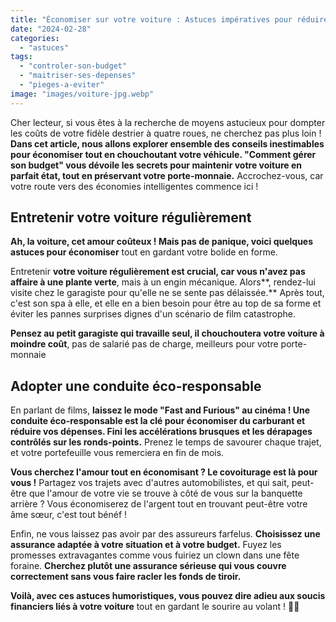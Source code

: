 ```yaml
---
title: "Économiser sur votre voiture : Astuces impératives pour réduire les coûts !"
date: "2024-02-28"
categories: 
  - "astuces"
tags: 
  - "controler-son-budget"
  - "maitriser-ses-depenses"
  - "pieges-a-eviter"
image: "images/voiture-jpg.webp"
---
```


Cher lecteur, si vous êtes à la recherche de moyens astucieux pour dompter les coûts de votre fidèle destrier à quatre roues, ne cherchez pas plus loin ! **Dans cet article, nous allons explorer ensemble des conseils inestimables pour économiser tout en chouchoutant votre véhicule. "Comment gérer son budget" vous dévoile les secrets pour maintenir votre voiture en parfait état, tout en préservant votre porte-monnaie.** Accrochez-vous, car votre route vers des économies intelligentes commence ici !

## **Entretenir votre voiture régulièrement**

**Ah, la voiture, cet amour coûteux ! Mais pas de panique, voici quelques astuces pour économiser** tout en gardant votre bolide en forme.

Entretenir **votre voiture régulièrement est crucial, car vous n'avez pas affaire à une plante verte**, mais à un engin mécanique. Alors**, rendez-lui visite chez le garagiste pour qu'elle ne se sente pas délaissée.** Après tout, c'est son spa à elle, et elle en a bien besoin pour être au top de sa forme et éviter les pannes surprises dignes d'un scénario de film catastrophe.

**Pensez au petit garagiste qui travaille seul, il chouchoutera votre voiture à moindre coût**, pas de salarié pas de charge, meilleurs pour votre porte-monnaie

## **Adopter une conduite éco-responsable**

En parlant de films, **laissez le mode "Fast and Furious" au cinéma ! Une conduite éco-responsable est la clé pour économiser du carburant et réduire vos dépenses. Fini les accélérations brusques et les dérapages contrôlés sur les ronds-points.** Prenez le temps de savourer chaque trajet, et votre portefeuille vous remerciera en fin de mois.

**Vous cherchez l'amour tout en économisant ? Le covoiturage est là pour vous !** Partagez vos trajets avec d'autres automobilistes, et qui sait, peut-être que l'amour de votre vie se trouve à côté de vous sur la banquette arrière ? Vous économiserez de l'argent tout en trouvant peut-être votre âme sœur, c'est tout bénéf !

Enfin, ne vous laissez pas avoir par des assureurs farfelus. **Choisissez une assurance adaptée à votre situation et à votre budget.** Fuyez les promesses extravagantes comme vous fuiriez un clown dans une fête foraine. **Cherchez plutôt une assurance sérieuse qui vous couvre correctement sans vous faire racler les fonds de tiroir.**

**Voilà, avec ces astuces humoristiques, vous pouvez dire adieu aux soucis financiers liés à votre voiture** tout en gardant le sourire au volant ! 🚗😄
